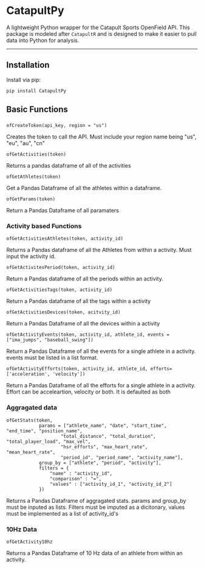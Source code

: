 # CatapultPy 

A lightweight Python wrapper for the Catapult Sports OpenField API. This package is modeled after `CatapultR` and is designed to make it easier to pull data into Python for analysis.

---

## Installation

Install via pip:

```
pip install CatapultPy
```

## Basic Functions

### 

```
ofCreateToken(api_key, region = "us")

```
Creates the token to call the API. Must include your region name being "us", "eu", "au", "cn"

```
ofGetActivities(token)
```
Returns a pandas dataframe of all of the activities

```
ofGetAthletes(token)
```
Get a Pandas Dataframe of all the athletes within a dataframe. 

```
ofGetParams(token)
```
Return a Pandas Dataframe of all paramaters

### Activity based Functions

```
ofGetActivitiesAthletes(token, activity_id)
```
Returns a Pandas dataframe of all the Athletes from within a activity. Must input the activity id.

```
ofGetActivitesPeriod(token, activity_id)
```
Return a Pandas dataframe of all the periods within an activity.

```
ofGetActivitiesTags(token, activity_id)
```
Return a Pandas dataframe of all the tags within a activity

```
ofGetActivitiesDevices(token, acitvity_id)
```
Return a Pandas Dataframe of all the devices within a activity

```
ofGetActivityEvents(token, activity_id, athlete_id, events = ["ima_jumps", "baseball_swing"])
```
Return a Pandas Dataframe of all the events for a single athlete in a activity. events must be listed in a list format.

```
ofGetActivityEfforts(token, activity_id, athlete_id, efforts= ['acceleration', 'velocity'])
```
Return a Pandas Dataframe of all the efforts for a single athlete in a activity. Effort can be acceleartion, velocity or both. It is defaulted as both

### Aggragated data

```
ofGetStats(token,
            params = ["athlete_name", "date", "start_time", "end_time", "position_name", 
                    "total_distance", "total_duration", "total_player_load", "max_vel", 
                    "hsr_efforts", "max_heart_rate", "mean_heart_rate", 
                    "period_id", "period_name", "activity_name"],
            group_by = ["athlete", "period", "activity"],
            filters = {
                "name" : "activity_id",
                "comparison" : "=",
                "values" : ["activity_id_1", "activity_id_2"]
            })
```

Returns a Pandas Dataframe of aggragated stats. params and group_by must be inputed as lists. Filters must be imputed as a dicitonary, values must be implemented as a list of activity_id's

### 10Hz Data

```
ofGetActivity10hz
```

Returns a Pandas Dataframe of 10 Hz data of an athlete from within an activity.


